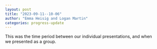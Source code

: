 ```yaml
---
layout: post
title: "2023-09-11--10-06"
author: "Emma Heisig and Logan Martin"
categories: progress-update
---
```


This was the time period between our individual presentations, and when we presented as a group.